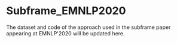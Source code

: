 # Subframe_EMNLP2020
The dataset and code of the approach used in the subframe paper appearing at EMNLP'2020 will be updated here.
